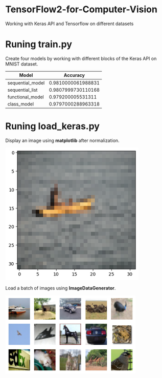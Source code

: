 # TensorFlow2-for-Computer-Vision
Working with Keras API and Tensorflow on different datasets

# Runing train.py
Create four models by working with different blocks of the Keras API on MNIST dataset.

| Model  |  Accuracy |
| ------------- | ------------- |
| sequential_model  | 0.9810000061988831  |
| sequential_list  | 0.9807999730110168  |
| functional_model  | 0.979200005531311  |
| class_model  | 0.9797000288963318  |


# Runing load_keras.py
Display an image using <b>matplotlib</b> after normalization.

![IMAGE_DESCRIPTION](https://github.com/hasanoqool/TensorFlow2-for-Computer-Vision/blob/main/images/boat.png)



Load a batch of images using <b>ImageDataGenerator</b>.

![IMAGE_DESCRIPTION](https://github.com/hasanoqool/TensorFlow2-for-Computer-Vision/blob/main/images/multi.png)